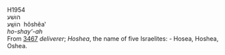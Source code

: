 H1954  
הושׁע  
הוֹשֵַׁע ‎ hôshêa‛  
*ho-shay‘-ah*  
From [3467](h3467) *deliverer*; *Hoshea*, the name of five Israelites: -
Hosea, Hoshea, Oshea.  
